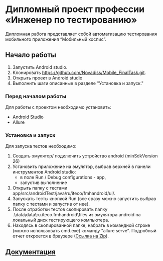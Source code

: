 # Дипломный проект профессии «Инженер по тестированию»

Дипломная работа представляет собой автоматизацию тестирования мобильного приложения “Мобильный хоспис”.

## Начало работы

1. Запустить Android studio.
2. Клонировать https://github.com/Novadiss/Mobile_FinalTask.git.
3. Открыть проект в Android studio
4. Выполнить шаги описанные в разделе "Установка и запуск."

### Перед началом работы

Для работы с проектом необходимо установить:

* Android Studio
* Allure

### Установка и запуск

Для запуска тестов необходимо:

1. Создать эмулятор/ подключить устройство android (minSdkVersion 26)
2. Установить приложение на эмулятор, выбрав верхней в панели инструментов Android studio:
    * в поле Run / Debug configurations - app,
    * запустив выполнение
3. Открыть папку с тестами app/src/androidTest/java/ru/iteco/fmhandroid/ui/.
4. Запускать тесты кнопкой Run (все сразу можно запустить выбрав папку с тестами и запустив от нее).
5. После отработки тестов скопировать папку .\data\data\ru.iteco.fmhandroid\files из эмулятора android на локальный диск тестирующего компьютера.
6. Находясь в скопированной папке, набрать в командной строке (можно использовать cmd.exe) команду "allure serve". Подробный отчет откроется в браузере ([Ссылка на Zip](allure-results.zip)).


## [Документация](Documentation/Plan.md)